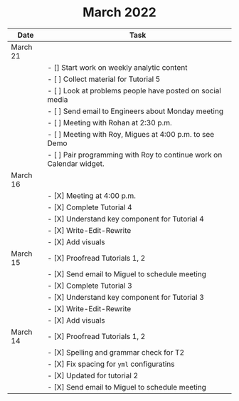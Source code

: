 # <center>March 2022</center>

|  Date  |  Task |
| ------ | ------| 
| March 21  | |
|           | - [] Start work on weekly analytic content |
|           | - [ ] Collect material for Tutorial 5 |
|           | - [ ] Look at problems people have posted on social media
|           | - [ ] Send email to Engineers about Monday meeting |
|           | - [ ] Meeting with Rohan at 2:30 p.m. |
|           | - [ ] Meeting with Roy, Migues at 4:00 p.m. to see Demo |
|           | - [ ] Pair programming with Roy to continue work on Calendar widget. |
| March 16  | |
|           | - [X] Meeting at 4:00 p.m.| 
|           | - [X] Complete Tutorial 4 |
|           | - [X] Understand key component for Tutorial 4 |
|           | - [X] Write-Edit-Rewrite |
|           | - [X] Add visuals |
| March 15  | - [X] Proofread Tutorials 1, 2 |
|           | - [X] Send email to Miguel to schedule meeting | 
|           | - [X] Complete Tutorial 3 |
|           | - [X] Understand key component for Tutorial 3 |
|           | - [X] Write-Edit-Rewrite |
|           | - [X] Add visuals |
| March 14  | - [X] Proofread Tutorials 1, 2 |
|           | -     [X] Spelling and grammar check for T2 |
|           | - [X] Fix spacing for ```yml``` configuratins |
|           |       - [X] Updated for tutorial 2                |
|           | - [X] Send email to Miguel to schedule meeting | 
